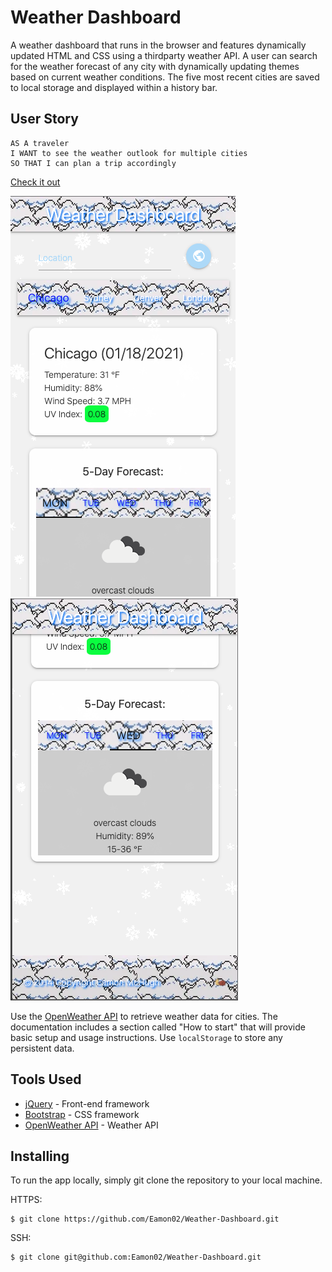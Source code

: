 # Weather Dashboard

A weather dashboard that runs in the browser and features dynamically updated HTML and CSS using a thirdparty weather API. A user can search for the weather forecast of any city with dynamically updating themes based on current weather conditions. The five most recent cities are saved to local storage and displayed within a history bar.

## User Story

```
AS A traveler
I WANT to see the weather outlook for multiple cities
SO THAT I can plan a trip accordingly
```

[Check it out](https://eamon02.github.io/Weather-Dashboard/)

![Main](ScreenShots/Main.png)
![Forecast](ScreenShots/Forecast.png)

Use the [OpenWeather API](https://openweathermap.org/api) to retrieve weather data for cities. The documentation includes a section called "How to start" that will provide basic setup and usage instructions. Use `localStorage` to store any persistent data.

## Tools Used

-    [jQuery](https://jquery.com/) - Front-end framework
-    [Bootstrap](https://getbootstrap.com/) - CSS framework
-    [OpenWeather API](https://openweathermap.org/api) - Weather API

## Installing

To run the app locally, simply git clone the repository to your local machine.

HTTPS:

```
$ git clone https://github.com/Eamon02/Weather-Dashboard.git
```

SSH:

```
$ git clone git@github.com:Eamon02/Weather-Dashboard.git
```
